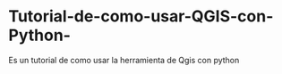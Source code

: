 # Tutorial-de-como-usar-QGIS-con-Python-
Es un tutorial de como usar la herramienta de Qgis con python 
